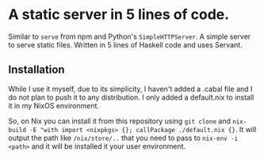 # A static server in 5 lines of code.

Similar to `serve` from npm and Python's `SimpleHTTPServer`. A simple server
to serve static files. Written in 5 lines of Haskell code and uses Servant.

## Installation

While I use it myself, due to its simplicity, I haven't added a .cabal file 
and I do not plan to push it to any distribution. I only added a default.nix
to install it in my NixOS environment.

So, on Nix you can install it from this repository using `git clone` and
`nix-build -E "with import <nixpkgs> {}; callPackage ./default.nix {}`. 
It will output the path like `/nix/store/..` that you need to pass to 
`nix-env -i <path>` and it will be installed it your user environment.
